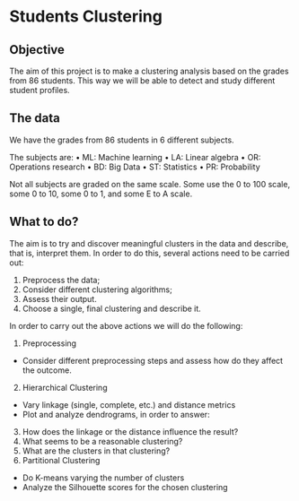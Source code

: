 # Students Clustering

## Objective

The aim of this project is to make a clustering analysis based on the grades from 86 students. This way we will be able to detect and study different student profiles.

## The data
We have the grades from 86 students in 6 different subjects.

The subjects are:
• ML: Machine learning
• LA: Linear algebra
• OR: Operations research
• BD: Big Data
• ST: Statistics
• PR: Probability


Not all subjects are graded on the same scale. Some use the 0 to 100 scale, some 0 to 10, some 0 to 1, and
some E to A scale.


## What to do?

The aim is to try and discover meaningful clusters in the data and describe, that is, interpret them. In order
to do this, several actions need to be carried out:
1. Preprocess the data;
2. Consider different clustering algorithms;
3. Assess their output.
4. Choose a single, final clustering and describe it.

   
In order to carry out the above actions we will do the following:


1. Preprocessing
*  Consider different preprocessing steps and assess how do they affect the outcome.
2. Hierarchical Clustering
*  Vary linkage (single, complete, etc.) and distance metrics
*  Plot and analyze dendrograms, in order to answer:
3. How does the linkage or the distance influence the result?
4. What seems to be a reasonable clustering?
5. What are the clusters in that clustering?
6. Partitional Clustering
*  Do K-means varying the number of clusters
*  Analyze the Silhouette scores for the chosen clustering

